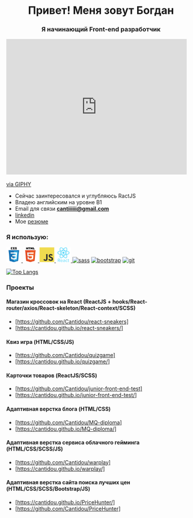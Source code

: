 <h1 align="center">Привет! Меня зовут Богдан</h1>
<h3 align="center">Я начинающий Front-end разработчик</h3>
<iframe src="https://giphy.com/embed/k0ijJhqrUP4T2EvmJ1" width="480" height="360" frameBorder="0" class="giphy-embed" allowFullScreen></iframe><p><a href="https://giphy.com/gifs/scaler-official-cat-cats-coding-k0ijJhqrUP4T2EvmJ1">via GIPHY</a></p>

- Сейчас заинтересовался и углубляюсь RactJS
- Владею английским на уровне B1
- Email для связи **cantiiiiii@gmail.com**
- <a href="https://www.linkedin.com/in/богдан-машенец-192162256/">linkedin</a>
- Мое <a href="https://github.com/Cantidou/Resume">резюме</a>


<h3 align="left">Я использую:</h3>
<p align="left"> <a href="https://www.w3schools.com/css/" target="_blank" rel="noreferrer"> <img src="https://raw.githubusercontent.com/devicons/devicon/master/icons/css3/css3-original-wordmark.svg" alt="css3" width="40" height="40"/> </a> <a href="https://www.w3.org/html/" target="_blank" rel="noreferrer"> <img src="https://raw.githubusercontent.com/devicons/devicon/master/icons/html5/html5-original-wordmark.svg" alt="html5" width="40" height="40"/> </a> <a href="https://developer.mozilla.org/en-US/docs/Web/JavaScript" target="_blank" rel="noreferrer"> <img src="https://raw.githubusercontent.com/devicons/devicon/master/icons/javascript/javascript-original.svg" alt="javascript" width="40" height="40"/> </a> <a href="https://reactjs.org/" target="_blank" rel="noreferrer"> <img src="https://raw.githubusercontent.com/devicons/devicon/master/icons/react/react-original-wordmark.svg" alt="react" width="40" height="40"/> </a> <a href="https://sass-lang.com"><img src="https://cdn.jsdelivr.net/gh/devicons/devicon/icons/sass/sass-original.svg" alt="sass" width="40" height="40"/></a> <a href="https://getbootstrap.com"><img src="https://cdn.jsdelivr.net/gh/devicons/devicon/icons/bootstrap/bootstrap-original-wordmark.svg" alt="bootstrap" width="40" height="40"/></a> <a href="https://git-scm.com"><img src="https://cdn.jsdelivr.net/gh/devicons/devicon/icons/git/git-original.svg" alt="git" width="40" height="40"/></a>
  
[![Top Langs](https://github-readme-stats.vercel.app/api/top-langs/?username=cantidou&layout=compact)](https://github.com/anuraghazra/github-readme-stats)

### Проекты 
#### Магазин кроссовок на React (ReactJS + hooks/React-router/axios/React-skeleton/React-context/SCSS)
* [https://github.com/Cantidou/react-sneakers]
* [https://cantidou.github.io/react-sneakers/]

#### Квиз игра (HTML/CSS/JS)
* [https://github.com/Cantidou/quizgame]
* [https://cantidou.github.io/quizgame/]

#### Карточки товаров (ReactJS/SCSS)
* [https://github.com/Cantidou/junior-front-end-test]
* [https://cantidou.github.io/junior-front-end-test/]

#### Адаптивная верстка блога (HTML/CSS)
* [https://github.com/Cantidou/MQ-diploma]
* [https://cantidou.github.io/MQ-diploma/] 

#### Адаптивная верстка сервиса облачного гейминга (HTML/CSS/SCSS/JS)
* [https://github.com/Cantidou/warplay]
* [https://cantidou.github.io/warplay/] 

#### Адаптивная верстка сайта поиска лучших цен (HTML/CSS/SCSS/Bootstrap/JS)
* [https://cantidou.github.io/PriceHunter/]
* [https://github.com/Cantidou/PriceHunter]

